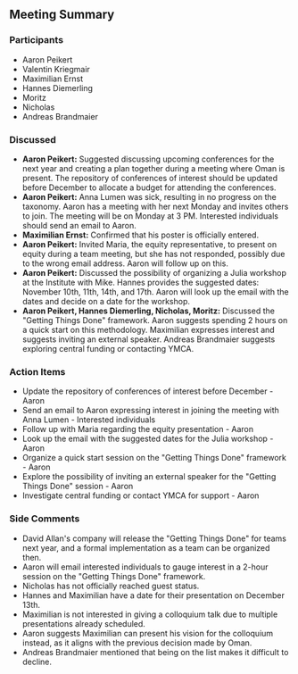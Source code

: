## Meeting Summary

### Participants
- Aaron Peikert
- Valentin Kriegmair
- Maximilian Ernst
- Hannes Diemerling
- Moritz
- Nicholas
- Andreas Brandmaier

### Discussed
- **Aaron Peikert:** Suggested discussing upcoming conferences for the next year and creating a plan together during a meeting where Oman is present. The repository of conferences of interest should be updated before December to allocate a budget for attending the conferences.
- **Aaron Peikert:** Anna Lumen was sick, resulting in no progress on the taxonomy. Aaron has a meeting with her next Monday and invites others to join. The meeting will be on Monday at 3 PM. Interested individuals should send an email to Aaron.
- **Maximilian Ernst:** Confirmed that his poster is officially entered.
- **Aaron Peikert:** Invited Maria, the equity representative, to present on equity during a team meeting, but she has not responded, possibly due to the wrong email address. Aaron will follow up on this.
- **Aaron Peikert:** Discussed the possibility of organizing a Julia workshop at the Institute with Mike. Hannes provides the suggested dates: November 10th, 11th, 14th, and 17th. Aaron will look up the email with the dates and decide on a date for the workshop.
- **Aaron Peikert, Hannes Diemerling, Nicholas, Moritz:** Discussed the "Getting Things Done" framework. Aaron suggests spending 2 hours on a quick start on this methodology. Maximilian expresses interest and suggests inviting an external speaker. Andreas Brandmaier suggests exploring central funding or contacting YMCA.

### Action Items
- Update the repository of conferences of interest before December - Aaron
- Send an email to Aaron expressing interest in joining the meeting with Anna Lumen - Interested individuals
- Follow up with Maria regarding the equity presentation - Aaron
- Look up the email with the suggested dates for the Julia workshop - Aaron
- Organize a quick start session on the "Getting Things Done" framework - Aaron
- Explore the possibility of inviting an external speaker for the "Getting Things Done" session - Aaron
- Investigate central funding or contact YMCA for support - Aaron

### Side Comments
- David Allan's company will release the "Getting Things Done" for teams next year, and a formal implementation as a team can be organized then.
- Aaron will email interested individuals to gauge interest in a 2-hour session on the "Getting Things Done" framework.
- Nicholas has not officially reached guest status.
- Hannes and Maximilian have a date for their presentation on December 13th.
- Maximilian is not interested in giving a colloquium talk due to multiple presentations already scheduled.
- Aaron suggests Maximilian can present his vision for the colloquium instead, as it aligns with the previous decision made by Oman.
- Andreas Brandmaier mentioned that being on the list makes it difficult to decline.
